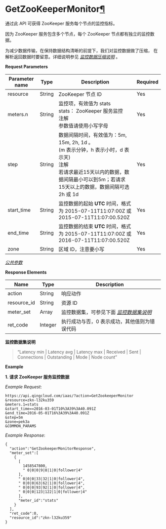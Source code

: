 ---
---

# GetZooKeeperMonitor[¶](#getzookeepermonitor "永久链接至标题")

通过此 API 可获得 ZooKeeper 服务每个节点的监控指标。

因为 ZooKeeper 服务包含多个节点，每个 ZooKeeper 节点都有独立的监控数据。

为减少数据传输，在保持数据结构清晰的前提下，我们对监控数据做了压缩， 在解析返回数据时要留意。详细说明参见 [_监控数据压缩说明_](compress.html#monitor-compress) 。

**Request Parameters**

| Parameter name | Type | Description | Required |
| --- | --- | --- | --- |
| resource | String | ZooKeeper 节点 ID | Yes |
| meters.n | String | 监控项，有效值为 stats<br/>stats： ZooKeeper 服务监控<br/>注解<br/>参数值请使用小写字母 | Yes |
| step | String | 数据间隔时间，有效值为：5m, 15m, 2h, 1d 。<br/>(m 表示分钟，h 表示小时，d 表示天)<br/>注解<br/>若请求最近15天以内的数据，数据间隔最小可以到5m；若请求15天以上的数据，数据间隔可选2h 或 1d | Yes |
| start_time | String | 监控数据的起始 **UTC** 时间，格式为 2015-07-11T11:07:00Z 或 2015-07-11T11:07:00.520Z | Yes |
| end_time | String | 监控数据的结束 **UTC** 时间，格式为 2015-07-11T11:07:00Z 或 2016-07-11T11:07:00.520Z | Yes |
| zone | String | 区域 ID，注意要小写 | Yes |

[_公共参数_](../../common/parameters.html#api-common-parameters)

**Response Elements**

| Name | Type | Description |
| --- | --- | --- |
| action | String | 响应动作 |
| resource_id | String | 资源 ID |
| meter_set | Array | 监控数据集，可参见下面 [_监控数据集说明_](#zookeeper-data-meaning) |
| ret_code | Integer | 执行成功与否，0 表示成功，其他值则为错误代码 |

**监控数据集说明**

> “Latency min \| Latency avg \| Latency max \| Received \| Sent \| Connections \| Outstanding \| Mode \| Node count”

**Example**

**1\. 请求 ZooKeeper 服务监控数据**

_Example Request_:

```
https://api.qingcloud.com/iaas/?action=GetZookeeperMonitor
&resource=zkn-l32ku359
&meters.1=stats
&start_time==2016-03-01T10%3A39%3A40.091Z
&end_time=2016-05-01T16%3A39%3A40.091Z
&step=5m
&zone=pek3a
&COMMON_PARAMS
```

_Example Response_:

```
{
  "action":"GetZookeeperMonitorResponse",
  "meter_set":[
    {
      [
        1458547800,
        " 0|0|0|9|8|1|0|follower|4"
      ],
      " 0|0|0|33|32|1|0|follower|4",
      " 0|0|0|63|62|1|0|follower|4",
      " 0|0|0|93|92|1|0|follower|4",
      " 0|0|0|123|122|1|0|follower|4"
      ],
      "meter_id":"stats"
    }
  ],
  "ret_code":0,
  "resource_id":"zkn-l32ku359"
}
```
